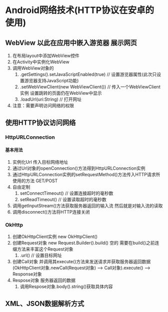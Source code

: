 # Android网络技术(HTTP协议在安卓的使用)
## WebView 以此在应用中嵌入游览器 展示网页
1. 在布局layout中添加WebView控件
2. 在Activity中实例化WebView
3. 调用WebView对象的
   1. .getSettings().setJavaScriptEnabled(true) // 设置游览器属性(此次只设置游览器支持JavaScript功能)
   2. .setWebViewClient(new WebViewClient()) // 传入一个WebViewClient实例 设置跳转的页面仍在WebView中显示
   3. .loadUrl(uri:String) // 打开网址
4. 注意：需要声明访问网络的权限

## 使用HTTP协议访问网络
### HttpURLConnection
#### 基本用法
1. 实例化Url 传入目标网络地址
2. 通过Url对象的openConnection()方法得到HttpURLConnection实例
3. 通过HttpURLConnection实例的setRequestMethod()方法传入HTTP请求所使用的方法 GET/POST
4. 自由定制
   1. setConnectTimeout() // 设置连接超时的毫秒数
   2. setReadTimeout() // 设置读取超时的毫秒数
5. 调用getInputStream()方法获取服务器返回的输入流 然后就是对输入流的读取
6. 调用disconnect()方法将HTTP连接关闭

### OkHttp
1. 创建OkHttpClient实例 new OkHttpClient()
2. 创建Request对象 new Request.Builder().build() 空的 需要在build()之前连缀方法来丰富这个Request对象
   1. .url() // 设置目标网址
3. 创建Call对象 并调用其execute()方法来发送请求并获取服务器返回数据 (OkHttpClient对象.newCall(Request对象) --> Call对象).execute() --> Response对象
4. Respose对象 服务器返回的数据
   1. 调用Respose对象.body().string()获取具体内容

## XML、JSON数据解析方式

